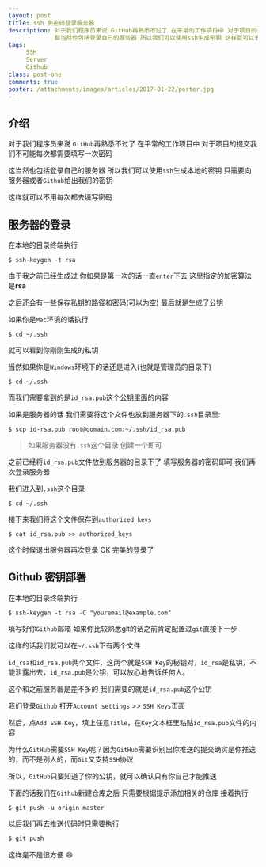 ```yaml
---
layout: post
title: ssh 免密码登录服务器
description: 对于我们程序员来说 GitHub再熟悉不过了 在平常的工作项目中 对于项目的提交我们不可能每次都需要填写一次密码
             都当然也包括登录自己的服务器 所以我们可以使用ssh生成密钥 这样就可以省去这样的步骤
tags:
     SSH
     Server
     Github
class: post-one
comments: true
poster: /attachments/images/articles/2017-01-22/poster.jpg
---
```


## 介绍
对于我们程序员来说 `GitHub`再熟悉不过了 在平常的工作项目中 对于项目的提交我们不可能每次都需要填写一次密码

这当然也包括登录自己的服务器 所以我们可以使用`ssh`生成本地的密钥  只需要向服务器或者`Github`给出我们的密钥

这样就可以不用每次都去填写密码

## 服务器的登录

在本地的目录终端执行
```shell
$ ssh-keygen -t rsa  
```

由于我之前已经生成过 你如果是第一次的话一直`enter`下去  这里指定的加密算法是**rsa**   

之后还会有一些保存私钥的路径和密码(可以为空) 最后就是生成了公钥

如果你是`Mac`环境的话执行
```shell
$ cd ~/.ssh
```
就可以看到你刚刚生成的私钥 

当然如果你是`Windows`环境下的话还是进入(也就是管理员的目录下)
```shell
$ cd ~/.ssh
```
而我们需要拿到的是`id_rsa.pub`这个公钥里面的内容

如果是服务器的话 我们需要将这个文件也放到服务器下的`.ssh`目录里:
```shell
$ scp id-rsa.pub root@domain.com:~/.ssh/id_rsa.pub
```

> 如果服务器没有`.ssh`这个目录 创建一个即可

之前已经将`id_rsa.pub`文件放到服务器的目录下了 填写服务器的密码即可  我们再次登录服务器

我们进入到`.ssh`这个目录
```shell
$ cd ~/.ssh
```
接下来我们将这个文件保存到`authorized_keys`
```shell
$ cat id_rsa.pub >> authorized_keys
```

这个时候退出服务器再次登录 OK 完美的登录了

## Github 密钥部署

在本地的目录终端执行
```shell
$ ssh-keygen -t rsa -C "youremail@example.com"
```
填写好你`Github`邮箱 如果你比较熟悉git的话之前肯定配置过`git`直接下一步

这样的话我们就可以在`~/.ssh`下有两个文件

`id_rsa`和`id_rsa.pub`两个文件，这两个就是`SSH Key`的秘钥对，`id_rsa`是私钥，不能泄露出去，`id_rsa.pub`是公钥，可以放心地告诉任何人。

这个和之前服务器是差不多的 我们需要的就是`id_rsa.pub`这个公钥

我们登录`Github` 打开`Account settings` >> `SSH Keys`页面
          
然后，点`Add SSH Key`，填上任意`Title`，在`Key`文本框里粘贴`id_rsa.pub`文件的内容

为什么`GitHub`需要`SSH Key`呢？因为`GitHub`需要识别出你推送的提交确实是你推送的，而不是别人的，而`Git`又支持`SSH`协议

所以，`GitHub`只要知道了你的公钥，就可以确认只有你自己才能推送

下面的话我们在`Github`新建仓库之后 只需要根据提示添加相关的仓库 接着执行
```shell
$ git push -u origin master
```

以后我们再去推送代码时只需要执行
```php
$ git push 
```
这样是不是很方便 :smile:
